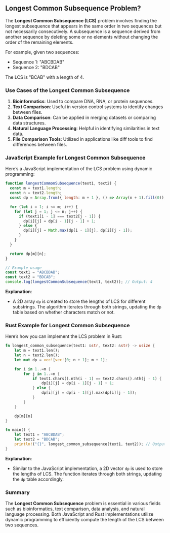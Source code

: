 ## Longest Common Subsequence Problem?

The **Longest Common Subsequence (LCS)** problem involves finding the longest subsequence that appears in the same order in two sequences but not necessarily consecutively. A subsequence is a sequence derived from another sequence by deleting some or no elements without changing the order of the remaining elements.

For example, given two sequences:

- Sequence 1: "ABCBDAB"
- Sequence 2: "BDCAB"

The LCS is "BCAB" with a length of 4.

### Use Cases of the Longest Common Subsequence

1. **Bioinformatics**: Used to compare DNA, RNA, or protein sequences.
2. **Text Comparison**: Useful in version control systems to identify changes between files.
3. **Data Comparison**: Can be applied in merging datasets or comparing data structures.
4. **Natural Language Processing**: Helpful in identifying similarities in text data.
5. **File Comparison Tools**: Utilized in applications like diff tools to find differences between files.

### JavaScript Example for Longest Common Subsequence

Here’s a JavaScript implementation of the LCS problem using dynamic programming:

```javascript
function longestCommonSubsequence(text1, text2) {
  const m = text1.length;
  const n = text2.length;
  const dp = Array.from({ length: m + 1 }, () => Array(n + 1).fill(0));

  for (let i = 1; i <= m; i++) {
    for (let j = 1; j <= n; j++) {
      if (text1[i - 1] === text2[j - 1]) {
        dp[i][j] = dp[i - 1][j - 1] + 1;
      } else {
        dp[i][j] = Math.max(dp[i - 1][j], dp[i][j - 1]);
      }
    }
  }

  return dp[m][n];
}

// Example usage
const text1 = "ABCBDAB";
const text2 = "BDCAB";
console.log(longestCommonSubsequence(text1, text2)); // Output: 4
```

**Explanation**:

- A 2D array `dp` is created to store the lengths of LCS for different substrings. The algorithm iterates through both strings, updating the `dp` table based on whether characters match or not.

### Rust Example for Longest Common Subsequence

Here’s how you can implement the LCS problem in Rust:

```rust
fn longest_common_subsequence(text1: &str, text2: &str) -> usize {
    let m = text1.len();
    let n = text2.len();
    let mut dp = vec![vec![0; n + 1]; m + 1];

    for i in 1..=m {
        for j in 1..=n {
            if text1.chars().nth(i - 1) == text2.chars().nth(j - 1) {
                dp[i][j] = dp[i - 1][j - 1] + 1;
            } else {
                dp[i][j] = dp[i - 1][j].max(dp[i][j - 1]);
            }
        }
    }

    dp[m][n]
}

fn main() {
    let text1 = "ABCBDAB";
    let text2 = "BDCAB";
    println!("{}", longest_common_subsequence(text1, text2)); // Output: 4
}
```

**Explanation**:

- Similar to the JavaScript implementation, a 2D vector `dp` is used to store the lengths of LCS. The function iterates through both strings, updating the `dp` table accordingly.

### Summary

The **Longest Common Subsequence** problem is essential in various fields such as bioinformatics, text comparison, data analysis, and natural language processing. Both JavaScript and Rust implementations utilize dynamic programming to efficiently compute the length of the LCS between two sequences.

